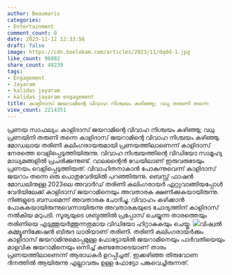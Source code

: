 ```yaml
---
author: Beaumaris
categories:
- Entertainment
comment_count: 0
date: 2023-11-12 12:33:56
draft: false
image: https://cdn.boolokam.com/articles/2023/11/dqdd-1.jpg
like_count: 96082
share_count: 48239
tags:
- Engagement
- Jayaram
- kalidas jayaram
- kalidas jayaram engagement
title: കാളിദാസ് ജയറാമിന്റെ വിവാഹ നിശ്ചയം കഴിഞ്ഞു; വധു തരുണി തന്നെ
view_count: 2214351
---
```


പ്രണയ സാഫല്യം: കാളിദാസ് ജയറാമിന്റെ വിവാഹ നിശ്ചയം കഴിഞ്ഞു; വധു പ്രണയിനി തരുണി തന്നെ കാളിദാസ് ജയറാമിന്റെ വിവാഹ നിശ്ചയം കഴിഞ്ഞു. മോഡലായ തരിണി കലിംഗരായരുമായി പ്രണയത്തിലാണെന്ന് കാളിദാസ് നേരത്തെ വെളിപ്പെടുത്തിയിരുന്നു. വിവാഹ നിശ്ചയത്തിന്റെ വിഡിയോ സാമൂഹ്യ മാധ്യമങ്ങളിൽ പ്രചരിക്കുന്നുണ്ട്. വാലന്റൈന്‍ ഡേയിലാണ് ഇരുവരുടേയും പ്രണയം വെളിപ്പെടുത്തിയത്. വിവാഹിതനാകാന്‍ പോകുന്നുവെന്ന് കാളിദാസ് ജയറാം തന്നെ ഒരു പൊതുവേദിയില്‍ പറഞ്ഞിരുന്നു. ബെസ്റ്റ് ഫാഷന്‍ മോഡലിനുള്ള 2023ലെ അവാര്‍ഡ് തരിണി കലിംഗരായര്‍ ഏറ്റുവാങ്ങിയപ്പോള്‍ വേദിയിലേക്ക് കാളിദാസ് ജയറാമിനെയും അവതാരക ക്ഷണിക്കുകയായിരുന്നു. നിങ്ങളുടെ ബന്ധമെന്ന് അവതാരക ചോദിച്ചു. വിവാഹം കഴിക്കാന്‍ പോകുകയായിരുന്നുവെന്നായിരുന്നു അവതാരകയുടെ ചോദ്യത്തിന് കാളിദാസ് നല്‍കിയ മറുപടി. സൂര്യയുടെ ശബ്ദത്തില്‍ പ്രപ്പോസ് ചെയ്യുന്ന താരത്തെയും തരിണിയെ എടുത്തുയര്‍ത്തുന്നതുമായ വിഡിയോ ഹിറ്റാകുകയും ചെയ്തു. ![](https://cdn.boolokam.com/articles/2023/11/dqdd-1.jpg)വിഷ്വല്‍ കമ്മ്യൂണിക്കേഷന്‍ ബിരുദ ധാരിയാണ് തരിണി. തരിണി കലിംഗരായര്‍ക്കും കാളിദാസ് ജയറാമിനുമൊപ്പമുള്ള ഫോട്ടോയില്‍ ജയറാമിനെയും പാര്‍വതിയെയും മാളവിക ജയറാമിനെയും ഒന്നിച്ച് കണ്ടതോടെയാണ് താരം പ്രണയത്തിലാണെന്ന് ആരാധകര്‍ ഉറപ്പിച്ചത്. ഇക്കഴിഞ്ഞ തിരുവോണ ദിനത്തില്‍ ആയിരുന്നു എല്ലാവരും ഉള്ള ഫോട്ടോ പങ്കുവെച്ചിരുന്നത്.